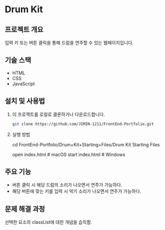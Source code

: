 # Drum Kit
## 프로젝트 개요
입력 키 또는 버튼 클릭을 통해 드럼을 연주할 수 있는 웹페이지입니다. 

## 기술 스택
- HTML
- CSS
- JavaScript

## 설치 및 사용법
1.  이 프로젝트를 로컬로 클론하거나 다운로드합니다.

    ```bash
    git clone https://github.com/JIMIN-1211/FrontEnd-Portfolio.git
    
2. 실행 방법

    cd FrontEnd-Portfolio/Drum+Kit+Starting+Files/Drum Kit Starting Files

    open index.html  # macOS
    start index.html # Windows

## 주요 기능
- 버튼 클릭 시 해당 드럼의 소리가 나오면서 연주가 가능하다.
- 해당 버튼에 맞는 키를 입력 시 악기 소리가 나오면서 연주가 가능하다. 

## 문제 해결 과정
선택한 요소의 classList에 대한 개념을 습득함. 


